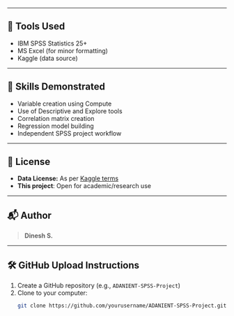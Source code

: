 
---

## 🧰 Tools Used

- IBM SPSS Statistics 25+
- MS Excel (for minor formatting)
- Kaggle (data source)

---

## 🧠 Skills Demonstrated

- Variable creation using Compute
- Use of Descriptive and Explore tools
- Correlation matrix creation
- Regression model building
- Independent SPSS project workflow

---

## 📜 License

- **Data License:** As per [Kaggle terms](https://www.kaggle.com/datasets/saurabhbadole/indian-stock-market-master-data-24)
- **This project**: Open for academic/research use

---

## 📬 Author

> **Dinesh S.**  

---

## 🛠 GitHub Upload Instructions

1. Create a GitHub repository (e.g., `ADANIENT-SPSS-Project`)
2. Clone to your computer:
   ```bash
   git clone https://github.com/yourusername/ADANIENT-SPSS-Project.git
